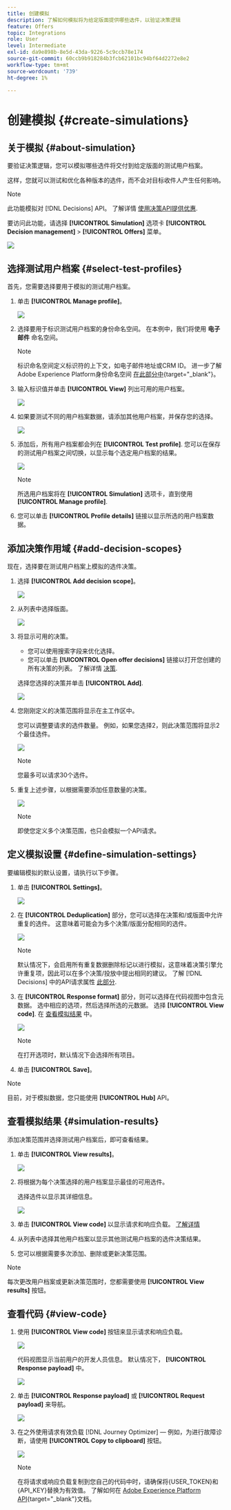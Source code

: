 ```yaml
---
title: 创建模拟
description: 了解如何模拟将为给定版面提供哪些选件，以验证决策逻辑
feature: Offers
topic: Integrations
role: User
level: Intermediate
exl-id: da9e898b-8e5d-43da-9226-5c9ccb78e174
source-git-commit: 60ccb9b918284b3fcb62101bc94bf64d2272e8e2
workflow-type: tm+mt
source-wordcount: '739'
ht-degree: 1%

---
```


# 创建模拟 {#create-simulations}

## 关于模拟 {#about-simulation}

要验证决策逻辑，您可以模拟哪些选件将交付到给定版面的测试用户档案。

<!--Simulation allows you to view the results of offer decisions as a selected profile.-->

这样，您就可以测试和优化各种版本的选件，而不会对目标收件人产生任何影响。

>[!NOTE]
>
>此功能模拟对 [!DNL Decisions] API。 了解详情 [使用决策API提供优惠](../api-reference/decisions-api/deliver-offers.md).

要访问此功能，请选择 **[!UICONTROL Simulation]** 选项卡 **[!UICONTROL Decision management]** > **[!UICONTROL Offers]** 菜单。

![](../../assets/offers_simulation-tab.png)

<!--
➡️ [Discover this feature in video](#video)
-->

## 选择测试用户档案 {#select-test-profiles}

首先，您需要选择要用于模拟的测试用户档案。

1. 单击 **[!UICONTROL Manage profile]**。

   ![](../../assets/offers_simulation-manage-profile.png)

1. 选择要用于标识测试用户档案的身份命名空间。 在本例中，我们将使用 **电子邮件** 命名空间。

   >[!NOTE]
   >
   >标识命名空间定义标识符的上下文，如电子邮件地址或CRM ID。 进一步了解Adobe Experience Platform身份命名空间 [在此部分中](../../start/get-started-identity.md){target=&quot;_blank&quot;}。

1. 输入标识值并单击 **[!UICONTROL View]** 列出可用的用户档案。

   ![](../../assets/offers_simulation-add-profile.png)

1. 如果要测试不同的用户档案数据，请添加其他用户档案，并保存您的选择。

   ![](../../assets/offers_simulation-save-profiles.png)

1. 添加后，所有用户档案都会列在 **[!UICONTROL Test profile]**. 您可以在保存的测试用户档案之间切换，以显示每个选定用户档案的结果。

   ![](../../assets/offers_simulation-saved-profiles.png)

   >[!NOTE]
   >
   >所选用户档案将在 **[!UICONTROL Simulation]** 选项卡，直到使用 **[!UICONTROL Manage profile]**.

1. 您可以单击 **[!UICONTROL Profile details]** 链接以显示所选的用户档案数据。

<!--Learn more on [selecting test profiles](messages/preview.md#select-test-profiles)-->

## 添加决策作用域 {#add-decision-scopes}

现在，选择要在测试用户档案上模拟的选件决策。

1. 选择 **[!UICONTROL Add decision scope]**。

   ![](../../assets/offers_simulation-add-decision.png)

1. 从列表中选择版面。

   ![](../../assets/offers_simulation-add-decision-scope.png)

1. 将显示可用的决策。

   * 您可以使用搜索字段来优化选择。
   * 您可以单击 **[!UICONTROL Open offer decisions]** 链接以打开您创建的所有决策的列表。 了解详情 [决策](create-offer-activities.md).

   选择您选择的决策并单击 **[!UICONTROL Add]**.

   ![](../../assets/offers_simulation-add-decision-scope-add.png)

1. 您刚刚定义的决策范围将显示在主工作区中。

   您可以调整要请求的选件数量。 例如，如果您选择2，则此决策范围将显示2个最佳选件。

   ![](../../assets/offers_simulation-request-offer.png)

   >[!NOTE]
   >
   >您最多可以请求30个选件。

1. 重复上述步骤，以根据需要添加任意数量的决策。

   ![](../../assets/offers_simulation-add-more-decisions.png)

   >[!NOTE]
   >
   >即使您定义多个决策范围，也只会模拟一个API请求。

## 定义模拟设置 {#define-simulation-settings}

要编辑模拟的默认设置，请执行以下步骤。

1. 单击 **[!UICONTROL Settings]**。

   ![](../../assets/offers_simulation-settings.png)

1. 在 **[!UICONTROL Deduplication]** 部分，您可以选择在决策和/或版面中允许重复的选件。 这意味着可能会为多个决策/版面分配相同的选件。

   ![](../../assets/offers_simulation-settings-deduplication.png)

   >[!NOTE]
   >
   >默认情况下，会启用所有重复数据删除标记以进行模拟，这意味着决策引擎允许重复项，因此可以在多个决策/投放中提出相同的建议。 了解 [!DNL Decisions] 中的API请求属性 [此部分](../api-reference/decisions-api/deliver-offers.md).

1. 在 **[!UICONTROL Response format]** 部分，则可以选择在代码视图中包含元数据。 选中相应的选项，然后选择所选的元数据。 选择 **[!UICONTROL View code]**. 在 [查看模拟结果](#simulation-results) 中。

   ![](../../assets/offers_simulation-settings-response-format.png)

   >[!NOTE]
   >
   >在打开选项时，默认情况下会选择所有项目。

1. 单击 **[!UICONTROL Save]**。

>[!NOTE]
>
>目前，对于模拟数据，您只能使用 **[!UICONTROL Hub]** API。

<!--
In the **[!UICONTROL API for simulation]** section, select the API you want to use: **[!UICONTROL Hub]** or **[!UICONTROL Edge]**.
Hub and Edge are two different end points for simulation data.

In the **[!UICONTROL Context data]** section, you can add as many elements as needed.

    >[!NOTE]
    >
    >This section is hidden if you select Edge API in the section above. Hub allows the use of Context data, Edge does not.

Context data allows the user to add contextual data that could affect the simulation score.
For instance, let's say the customer has an offer for a discount on ice cream. In the rules for that offer, it can have logic that would rank it higher when the temperature is above 80 degrees. In simulation, the user could add context data: temperature=65 and that offer would rank lower, of they could add temperature=95 and that would rank higher.
-->

## 查看模拟结果 {#simulation-results}

添加决策范围并选择测试用户档案后，即可查看结果。

1. 单击 **[!UICONTROL View results]**。

   ![](../../assets/offers_simulation-view-results.png)

1. 将根据为每个决策选择的用户档案显示最佳的可用选件。

   选择选件以显示其详细信息。

   ![](../../assets/offers_simulation-offer-details.png)

1. 单击 **[!UICONTROL View code]** 以显示请求和响应负载。 [了解详情](#view-code)

1. 从列表中选择其他用户档案以显示其他测试用户档案的选件决策结果。

1. 您可以根据需要多次添加、删除或更新决策范围。

>[!NOTE]
>
>每次更改用户档案或更新决策范围时，您都需要使用 **[!UICONTROL View results]** 按钮。

## 查看代码 {#view-code}

1. 使用 **[!UICONTROL View code]** 按钮来显示请求和响应负载。

   ![](../../assets/offers_simulation-view-code.png)

   代码视图显示当前用户的开发人员信息。 默认情况下， **[!UICONTROL Response payload]** 中。

   ![](../../assets/offers_simulation-request-payload.png)

1. 单击 **[!UICONTROL Response payload]** 或 **[!UICONTROL Request payload]** 来导航。

   ![](../../assets/offers_simulation-response-payload.png)

1. 在之外使用请求有效负载 [!DNL Journey Optimizer]  — 例如，为进行故障诊断，请使用 **[!UICONTROL Copy to clipboard]** 按钮。

   ![](../../assets/offers_simulation-copy-payload.png)

   <!--You cannot copy the response payload. ACTUALLY YES YOU CAN > to confirm with PM/dev? -->

   >[!NOTE]
   >
   >在将请求或响应负载复制到您自己的代码中时，请确保将{USER_TOKEN}和{API_KEY}替换为有效值。 了解如何在 [Adobe Experience Platform API](https://experienceleague.adobe.com/docs/experience-platform/landing/platform-apis/api-authentication.html){target=&quot;_blank&quot;}文档。

